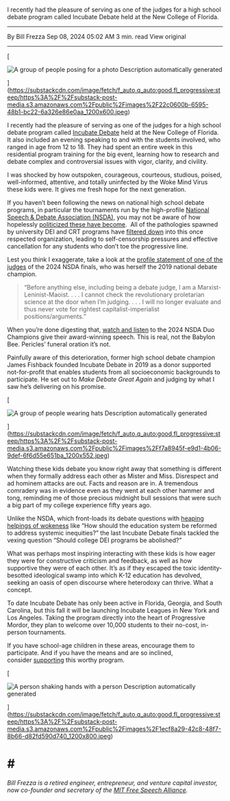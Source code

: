 # 

I recently had the pleasure of serving as one of the judges for a high school debate program called Incubate Debate held at the New College of Florida.

---

By Bill Frezza
Sep 08, 2024 05:02 AM
3 min. read
View original

---

[

![A group of people posing for a photo
Description automatically generated](https://substackcdn.com/image/fetch/w_1456,c_limit,f_auto,q_auto:good,fl_progressive:steep/https%3A%2F%2Fsubstack-post-media.s3.amazonaws.com%2Fpublic%2Fimages%2F22c0600b-6595-48b1-bc22-6a326e86e0aa_1200x600.jpeg "A group of people posing for a photo
Description automatically generated")

](https://substackcdn.com/image/fetch/f_auto,q_auto:good,fl_progressive:steep/https%3A%2F%2Fsubstack-post-media.s3.amazonaws.com%2Fpublic%2Fimages%2F22c0600b-6595-48b1-bc22-6a326e86e0aa_1200x600.jpeg)

I recently had the pleasure of serving as one of the judges for a high school debate program called [Incubate Debate](https://incubatedebate.org/) held at the New College of Florida. It also included an evening speaking to and with the students involved, who ranged in age from 12 to 18. They had spent an entire week in this residential program training for the big event, learning how to research and debate complex and controversial issues with vigor, clarity, and civility.

I was shocked by how outspoken, courageous, courteous, studious, poised, well-informed, attentive, and totally uninfected by the Woke Mind Virus these kids were. It gives me fresh hope for the next generation.

If you haven’t been following the news on national high school debate programs, in particular the tournaments run by the high-profile [National Speech & Debate Association (NSDA)](https://www.speechanddebate.org/), you may not be aware of how hopelessly [politicized these have become](https://www.thefp.com/p/judges-ruin-high-school-debate-tournaments).  All of the pathologies spawned by university DEI and CRT programs have [filtered down](https://www.newsweek.com/mightier/chicago-league-wins-national-award-advancing-equity-debate) into this once respected organization, leading to self-censorship pressures and effective cancellation for any students who don’t toe the progressive line.

Lest you think I exaggerate, take a look at the [profile statement of one of the judges](https://rb.gy/mu393e) of the 2024 NSDA finals, who was herself the 2019 national debate champion.

> “Before anything else, including being a debate judge, I am a Marxist-Leninist-Maoist. . . . I cannot check the revolutionary proletarian science at the door when I’m judging. . . . I will no longer evaluate and thus never vote for rightest capitalist-imperialist positions/arguments.”

When you’re done digesting that, [watch and listen](https://www.youtube.com/watch?v=_IoNTHo5gxo) to the 2024 NSDA Duo Champions give their award-winning speech. This is real, not the Babylon Bee. Pericles’ funeral oration it’s not. 

Painfully aware of this deterioration, former high school debate champion James Fishback founded Incubate Debate in 2019 as a donor supported not-for-profit that enables students from all socioeconomic backgrounds to participate. He set out to _Make Debate Great Again_ and judging by what I saw he’s delivering on his promise.

[

![A group of people wearing hats
Description automatically generated](https://substackcdn.com/image/fetch/w_1456,c_limit,f_auto,q_auto:good,fl_progressive:steep/https%3A%2F%2Fsubstack-post-media.s3.amazonaws.com%2Fpublic%2Fimages%2Ff7a8945f-e9d1-4b06-9def-6f6d55e651ba_1200x552.jpeg "A group of people wearing hats
Description automatically generated")

](https://substackcdn.com/image/fetch/f_auto,q_auto:good,fl_progressive:steep/https%3A%2F%2Fsubstack-post-media.s3.amazonaws.com%2Fpublic%2Fimages%2Ff7a8945f-e9d1-4b06-9def-6f6d55e651ba_1200x552.jpeg)

Watching these kids debate you know right away that something is different when they formally address each other as Mister and Miss. Disrespect and ad hominem attacks are out. Facts and reason are in. A tremendous comradery was in evidence even as they went at each other hammer and tong, reminding me of those precious midnight bull sessions that were such a big part of my college experience fifty years ago. 

Unlike the NSDA, which front-loads its debate questions with [heaping helpings of wokeness](https://www.heritage.org/civil-society/commentary/incubate-debate-takes-woke-national-speech-and-debate-association) like “How should the education system be reformed to address systemic inequities?” the last Incubate Debate finals tackled the vexing question “Should college DEI programs be abolished?”

What was perhaps most inspiring interacting with these kids is how eager they were for constructive criticism and feedback, as well as how supportive they were of each other. It’s as if they escaped the toxic identity-besotted ideological swamp into which K-12 education has devolved, seeking an oasis of open discourse where heterodoxy can thrive. What a concept.

To date Incubate Debate has only been active in Florida, Georgia, and South Carolina, but this fall it will be launching Incubate Leagues in New York and Los Angeles. Taking the program directly into the heart of Progressive Mordor, they plan to welcome over 10,000 students to their no-cost, in-person tournaments.

If you have school-age children in these areas, encourage them to participate. And if you have the means and are so inclined, consider [supporting](https://givebutter.com/incubate) this worthy program.

[

![A person shaking hands with a person
Description automatically generated](https://substackcdn.com/image/fetch/w_1456,c_limit,f_auto,q_auto:good,fl_progressive:steep/https%3A%2F%2Fsubstack-post-media.s3.amazonaws.com%2Fpublic%2Fimages%2F1ecf8a29-42c8-48f7-8b66-d82fd590d740_1200x800.jpeg "A person shaking hands with a person
Description automatically generated")

](https://substackcdn.com/image/fetch/f_auto,q_auto:good,fl_progressive:steep/https%3A%2F%2Fsubstack-post-media.s3.amazonaws.com%2Fpublic%2Fimages%2F1ecf8a29-42c8-48f7-8b66-d82fd590d740_1200x800.jpeg)

# # #

_Bill Frezza is a retired engineer, entrepreneur, and venture capital investor, now co-founder and secretary of the [MIT Free Speech Alliance](https://www.mitfreespeech.org/)._